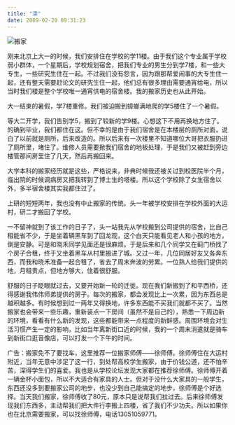 ```yaml
---
title: "漂"
date: 2009-02-20 09:31:23
---
```


![搬家](../../../images/2009/02/move.jpg "搬家") 

刚来北京上大一的时候，我们安排住在学校的学11楼。由于我们这个专业属于学校弱小群体，一个星期后，学校规划宿舍，把我们专业的男生分到学7楼，和一些大专生，一些研究生住在一起。不过我们没有怨言，因为跟那帮爱闹事的大专生住一起，还有整天需要赶论文的研究生住一起，他们总有很多理由需要通宵给电，所以当时我们楼是整个学校唯一通宵供电的宿舍楼。我的搬家历史也从此开始。 

大一结束的暑假，学7楼重修。我们被迫搬到蟑螂满地爬的学5楼住了一个暑假。

等大二开学，我们告别学5，搬到了较新的学9楼。心想这下不用再换地方住了。的确到毕业，我们都住在这。但不幸的是由于我们宿舍是在本楼层的厕所对面，说白了以前就是厕所，后来改造的。所以后来有一次楼里不知道哪位大哥把衣服扔进了厕所里，堵住了。维修人员需要掀我们宿舍的地板处理，于是我们又被赶到旁边楼管那间房里住了几天，然后再搬回来。

大学本科的搬家经历就是这些，严格说来，非典时候我还被关过到校医院半个月，临出院的时候调病房又把我转到了博士生的塔楼。所以这个学校除了女生宿舍以外，多半宿舍楼其实我都住过了。 

上研的短短两年，我也没有中止搬家的传统。头一年被学校安排在学校外面的大运村，研二才搬回了学校。 

一不留神就到了该工作的日子了，头一站我先从学校搬到公司提供的宿舍，比自己租能省不少，于是坐着辆黑车到了回龙观，这个白天只能看见老人和小孩的地方，倒是安静。可是和晓禾同学见面还是很麻烦。于是后来和几个同学又在蓟门桥找了个房子合租，终于又坐着黑车从村里搬进了城。又过一年，几位同居好友又各奔东西，而我和晓禾准备一起合租了，省去了周末奔波的劳累。一位熟人给我们提供的地，月租贵点，但地方够大，住着很舒服。 

舒服的日子眨眼就过去，又要开始新一轮的迁徙。现在我们新搬到了和平西桥，还得感谢我伟伟师弟提供的房子。每次的搬家，都会发现比上一次累，因为东西总是越积越多。有时候想到过一两年又得换地，许多东西能不买我们就都不买了。当然搬家也会带来一些乐趣，重新装点一下房间（虽然不是自己的），熟悉一下周边新的环境，看看有什么新的发现，这些都能带来一点程度的新鲜感。周围环境会对生活习惯产生一定的影响，比如当年离新街口近的时候，我的一个周末消遣就是骑车到新街口逛音像店，可以打发一个下午的时间。 

广告：搬家免不了要找车，这里推荐一位搬家师傅——徐师傅。徐师傅住在大运村附近，当年无意中涉足了这一行，到处帮高校学生搬家，由于价钱公道，还不怕辛苦，深得学生们的喜爱。我也是从学校论坛发现大家都在推荐徐师傅。徐师傅开着一辆金杯小面包，所以不大适合有家具的人士。但对于没什么大家具的一般学生，东西还没多到要搬家公司的地步，也没少到自己能搞定的地步，徐师傅是个好选择。当天我们搬家，徐师傅收了80元，原本只是说帮我们拉过去。后来徐师傅发现我们东西多，主动帮我们把大件行李搬上四楼，省了我们不少功夫。所以如果你也在北京需要搬家，可以找徐师傅，电话13051059771。